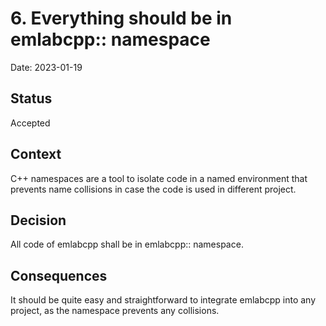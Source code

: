 # 6. Everything should be in emlabcpp:: namespace

Date: 2023-01-19

## Status

Accepted

## Context

C++ namespaces are a tool to isolate code in a named environment that prevents name collisions in case the code is used in different project.

## Decision

All code of emlabcpp shall be in emlabcpp:: namespace.

## Consequences

It should be quite easy and straightforward to integrate emlabcpp into any project, as the namespace prevents any collisions.
